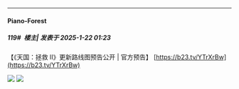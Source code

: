 ﻿
*****

####  Piano-Forest  
##### 119#         楼主| 发表于 2025-1-22 01:23

【《天国：拯救 Ⅱ》更新路线图预告公开 | 官方预告】 
[https://b23.tv/YTrXrBw](https://b23.tv/YTrXrBw)

<img src="https://p.sda1.dev/21/dac1f0da1f979accb480cd1c15ceb6a6/6745917374800912.png" referrerpolicy="no-referrer">
<img src="https://p.sda1.dev/21/cb5be76da5f14182ea52688a3342bf70/7027917374801002.png" referrerpolicy="no-referrer">

